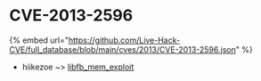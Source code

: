 # CVE-2013-2596
{% embed url="https://github.com/Live-Hack-CVE/full_database/blob/main/cves/2013/CVE-2013-2596.json" %}

* hiikezoe ~> [libfb_mem_exploit](https://www.alice-snow.ru/2013/database/cve-2013-2596/libfb_mem_exploit-hiikezoe)